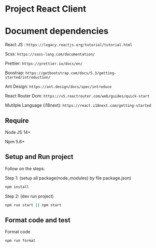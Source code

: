 # Project React Client 

# Document dependencies

React JS : `https://legacy.reactjs.org/tutorial/tutorial.html`

Scss: `https://sass-lang.com/documentation/`

Prettier: `https://prettier.io/docs/en/`

Boostrap: `https://getbootstrap.com/docs/5.3/getting-started/introduction/`

Ant Design: `https://ant.design/docs/spec/introduce`

React Router Dom: `https://v5.reactrouter.com/web/guides/quick-start`

Mutilple Language (i18next): `https://react.i18next.com/getting-started`

## Require

Node JS 14+

Npm 5.6+

## Setup and Run project

Follow on the steps:

Step 1: (setup all package(node_modules) by file package.json)

```bash
npm install
```

Step 2: (dev run project)

```bash
npm run start || npm start
```
## Format code and test

Format code

```bash
npm run format
```